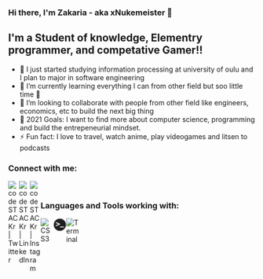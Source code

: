 ### Hi there, I'm Zakaria - aka xNukemeister 👋

## I'm a Student of knowledge, Elementry programmer, and competative Gamer!!

- 🔭 I just started studying information processing at university of oulu and I plan to major in software engineering
- 🌱 I’m currently learning everything I can from other field but soo little time 🤣
- 👯 I’m looking to collaborate with people from other field like engineers, economics, etc to build the next big thing
- 🥅 2021 Goals: I want to find more about computer science, programming and build the entrepeneurial mindset. 
- ⚡ Fun fact: I love to travel, watch anime, play videogames and litsen to podcasts

### Connect with me:

[<img align="left" alt="codeSTACKr | Twitter" width="22px" src="https://cdn.jsdelivr.net/npm/simple-icons@v3/icons/twitter.svg" />][twitter]
[<img align="left" alt="codeSTACKr | LinkedIn" width="22px" src="https://cdn.jsdelivr.net/npm/simple-icons@v3/icons/linkedin.svg" />][linkedin]
[<img align="left" alt="codeSTACKr | Instagram" width="22px" src="https://cdn.jsdelivr.net/npm/simple-icons@v3/icons/instagram.svg" />][instagram]

<br />

### Languages and Tools working with:

<img align="left" alt="CSS3" width="26px" src="https://upload.wikimedia.org/wikipedia/commons/thumb/c/c3/Python-logo-notext.svg/1200px-Python-logo-notext.svg.png" />
<img align="left" alt="Terminal" width="26px" src="https://raw.githubusercontent.com/github/explore/80688e429a7d4ef2fca1e82350fe8e3517d3494d/topics/terminal/terminal.png" />
<img align="left" alt="Terminal" width="26px" src="https://seeklogo.com/images/U/ubuntu-linux-logo-A8280F4D05-seeklogo.com.png" />

</details>

[twitter]: https://twitter.com/Nuker619
[instagram]: https://www.instagram.com/zakaria_farahx2/
[linkedin]: https://www.linkedin.com/in/zakariye-farah-0b6b03169/

